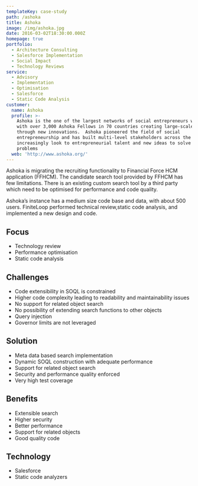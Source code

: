 ```yaml
---
templateKey: case-study
path: /ashoka
title: Ashoka
image: /img/ashoka.jpg
date: 2016-03-02T18:30:00.000Z
homepage: true
portfolio:
  - Architecture Consulting
  - Salesforce Implementation
  - Social Impact
  - Technology Reviews
service:
  - Advisory
  - Implementation
  - Optimisation
  - Salesforce
  - Static Code Analysis
customer:
  name: Ashoka
  profile: >-
    Ashoka is the one of the largest networks of social entrepreneurs worldwide,
    with over 3,000 Ashoka Fellows in 70 countries creating large-scale impact
    through new innovations.  Ashoka pioneered the field of social
    entrepreneurship and has built multi-level stakeholders across the world who
    increasingly look to entrepreneurial talent and new ideas to solve social
    problems
  web: 'http://www.ashoka.org/'
---
```


Ashoka is migrating the recruiting functionality to Financial Force HCM application (FFHCM). The candidate search tool provided by FFHCM has few limitations. There is an existing custom search tool by a third party which need to be optimised for performance and code quality.

Ashoka’s instance has a medium size code base and data, with about 500 users. FiniteLoop performed technical review,static code analysis, and implemented a new design and code.

## Focus

- Technology review
- Performance optimisation
- Static code analysis

## Challenges

- Code extensibility in SOQL is constrained
- Higher code complexity leading to readability and maintainability issues
- No support for related object search
- No possibility of extending search functions to other objects
- Query injection
- Governor limits are not leveraged

## Solution

- Meta data based search implementation
- Dynamic SOQL construction with adequate performance
- Support for related object search
- Security and performance quality enforced
- Very high test coverage

## Benefits

- Extensible search
- Higher security
- Better performance
- Support for related objects
- Good quality code

## Technology

- Salesforce
- Static code analyzers
